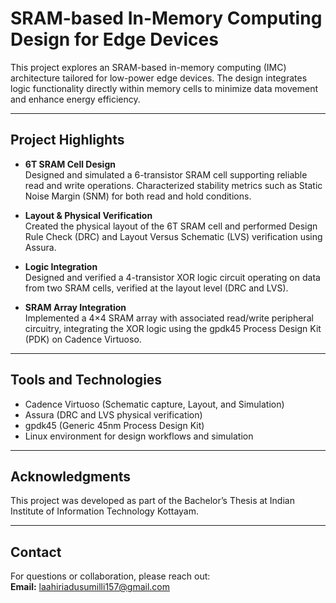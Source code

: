 # SRAM-based In-Memory Computing Design for Edge Devices

This project explores an SRAM-based in-memory computing (IMC) architecture tailored for low-power edge devices. The design integrates logic functionality directly within memory cells to minimize data movement and enhance energy efficiency.

---

## Project Highlights

- **6T SRAM Cell Design**  
  Designed and simulated a 6-transistor SRAM cell supporting reliable read and write operations. Characterized stability metrics such as Static Noise Margin (SNM) for both read and hold conditions.

- **Layout & Physical Verification**  
  Created the physical layout of the 6T SRAM cell and performed Design Rule Check (DRC) and Layout Versus Schematic (LVS) verification using Assura.

- **Logic Integration**  
  Designed and verified a 4-transistor XOR logic circuit operating on data from two SRAM cells, verified at the layout level (DRC and LVS).

- **SRAM Array Integration**  
  Implemented a 4×4 SRAM array with associated read/write peripheral circuitry, integrating the XOR logic using the gpdk45 Process Design Kit (PDK) on Cadence Virtuoso.

---

## Tools and Technologies

- Cadence Virtuoso (Schematic capture, Layout, and Simulation)  
- Assura (DRC and LVS physical verification)  
- gpdk45 (Generic 45nm Process Design Kit)  
- Linux environment for design workflows and simulation

---

## Acknowledgments

This project was developed as part of the Bachelor’s Thesis at Indian Institute of Information Technology Kottayam.

---

## Contact

For questions or collaboration, please reach out:  
**Email:** laahiriadusumilli157@gmail.com

